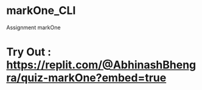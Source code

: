 # markOne_CLI
Assignment markOne
# Try Out : https://replit.com/@AbhinashBhengra/quiz-markOne?embed=true
